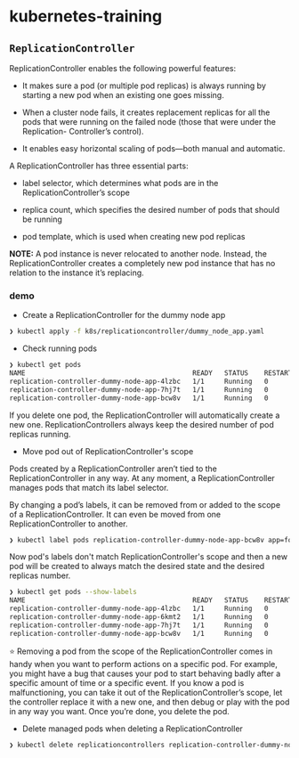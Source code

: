 # kubernetes-training

## `ReplicationController`

ReplicationController enables the following powerful features:

- It makes sure a pod (or multiple pod replicas) is always running by starting a new pod when an existing one goes missing.

- When a cluster node fails, it creates replacement replicas for all the pods that were running on the failed node (those that were under the Replication- Controller’s control).

- It enables easy horizontal scaling of pods—both manual and automatic.

A ReplicationController has three essential parts:

- label selector, which determines what pods are in the ReplicationController’s scope

- replica count, which specifies the desired number of pods that should be running

- pod template, which is used when creating new pod replicas

**NOTE:** A pod instance is never relocated to another node. Instead, the ReplicationController creates a completely new pod instance that has no relation to the instance it’s replacing.

### demo

- Create a ReplicationController for the dummy node app

```bash
❯ kubectl apply -f k8s/replicationcontroller/dummy_node_app.yaml
```

- Check running pods

```bash
❯ kubectl get pods
NAME                                          READY   STATUS    RESTARTS   AGE
replication-controller-dummy-node-app-4lzbc   1/1     Running   0          1m
replication-controller-dummy-node-app-7hj7t   1/1     Running   0          1m
replication-controller-dummy-node-app-bcw8v   1/1     Running   0          1m
```

If you delete one pod, the ReplicationController will automatically create a new one.
ReplicationControllers always keep the desired number of pod replicas running.

- Move pod out of ReplicationController's scope

Pods created by a ReplicationController aren’t tied to the ReplicationController in any way. At any moment, a ReplicationController manages pods that match its label selector.

By changing a pod’s labels, it can be removed from or added to the scope of a ReplicationController. It can even be moved from one ReplicationController to another.

```bash
❯ kubectl label pods replication-controller-dummy-node-app-bcw8v app=foo --overwrite
```

Now pod's labels don't match ReplicationController's scope and then a new pod will be created to always match the desired state and the desired replicas number.

```bash
❯ kubectl get pods --show-labels
NAME                                          READY   STATUS    RESTARTS   AGE   LABELS
replication-controller-dummy-node-app-4lzbc   1/1     Running   0          20m   app=dummy
replication-controller-dummy-node-app-6kmt2   1/1     Running   0          15m   app=dummy
replication-controller-dummy-node-app-7hj7t   1/1     Running   0          20m   app=dummy
replication-controller-dummy-node-app-bcw8v   1/1     Running   0          20m   app=foo
```

:star: Removing a pod from the scope of the ReplicationController comes in handy when you want to perform actions on a specific pod. For example, you might have a bug that causes your pod to start behaving badly after a specific amount of time or a specific event. If you know a pod is malfunctioning, you can take it out of the ReplicationController’s scope, let the controller replace it with a new one, and then debug or play with the pod in any way you want. Once you’re done, you delete the pod.

- Delete managed pods when deleting a ReplicationController

```bash
❯ kubectl delete replicationcontrollers replication-controller-dummy-node-app --cascade=true
```

